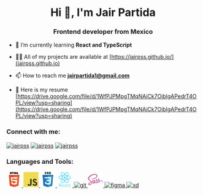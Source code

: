<h1 align="center">Hi 👋, I'm Jair Partida</h1>
<h3 align="center">Frontend developer from Mexico</h3>

- 🌱 I’m currently learning **React and TypeScript**

- 👨‍💻 All of my projects are available at [https://jairpss.github.io/](jairpss.github.io)

- 📫 How to reach me **jairpartida1@gmail.com**

- 📄 Here is my resume [https://drive.google.com/file/d/1WfPJPMpgTMqNAiCk7OiblgAPedrT4OPL/view?usp=sharing](https://drive.google.com/file/d/1WfPJPMpgTMqNAiCk7OiblgAPedrT4OPL/view?usp=sharing)

<h3 align="left">Connect with me:</h3>
<p align="left">
<a href="https://twitter.com/jairpss" target="blank"><img align="center" src="https://cdn.jsdelivr.net/npm/simple-icons@3.0.1/icons/twitter.svg" alt="jairpss" height="30" width="40" /></a>
<a href="https://linkedin.com/in/jairpss" target="blank"><img align="center" src="https://cdn.jsdelivr.net/npm/simple-icons@3.0.1/icons/linkedin.svg" alt="jairpss" height="30" width="40" /></a>
<a href="https://instagram.com/jairpss" target="blank"><img align="center" src="https://cdn.jsdelivr.net/npm/simple-icons@3.0.1/icons/instagram.svg" alt="jairpss" height="30" width="40" /></a>
</p>

<h3 align="left">Languages and Tools:</h3>
<p align="left"> 
  <a href="https://www.w3.org/html/" target="_blank"> <img src="https://raw.githubusercontent.com/devicons/devicon/master/icons/html5/html5-original-wordmark.svg" alt="html5" width="40" height="40"/> </a> 
  <a href="https://developer.mozilla.org/en-US/docs/Web/JavaScript" target="_blank"> <img src="https://raw.githubusercontent.com/devicons/devicon/master/icons/javascript/javascript-original.svg" alt="javascript" width="40" height="40"/> </a> 
  <a href="https://www.w3schools.com/css/" target="_blank"> <img src="https://raw.githubusercontent.com/devicons/devicon/master/icons/css3/css3-original-wordmark.svg" alt="css3" width="40" height="40"/> </a>
  <a href="https://reactjs.org/" target="_blank"> <img src="https://raw.githubusercontent.com/devicons/devicon/master/icons/react/react-original-wordmark.svg" alt="react" width="40" height="40"/> </a> 
  <a href="https://git-scm.com/" target="_blank"> <img src="https://www.vectorlogo.zone/logos/git-scm/git-scm-icon.svg" alt="git" width="40" height="40"/> </a> <a 
  <a href="https://sass-lang.com" target="_blank"> <img src="https://raw.githubusercontent.com/devicons/devicon/master/icons/sass/sass-original.svg" alt="sass" width="40" height="40"/> </a>
  <a href="https://www.figma.com/" target="_blank"> <img src="https://www.vectorlogo.zone/logos/figma/figma-icon.svg" alt="figma" width="40" height="40"/> </a>
  <a href="https://www.adobe.com/products/xd.html" target="_blank"> <img src="https://cdn.worldvectorlogo.com/logos/adobe-xd.svg" alt="xd" width="40" height="40"/> </a> </p>
